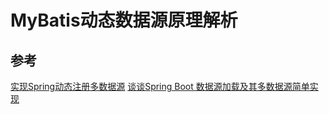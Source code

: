 # MyBatis动态数据源原理解析

## 参考

[实现Spring动态注册多数据源](https://my.oschina.net/u/1442526/blog/1608129)
[谈谈Spring Boot 数据源加载及其多数据源简单实现](https://cloud.tencent.com/developer/article/1412937)